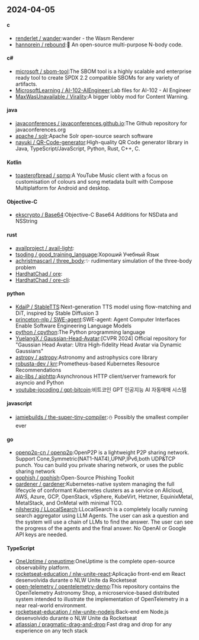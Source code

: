 ## 2024-04-05
#### c
* [renderlet / wander](https://github.com/renderlet/wander):wander - the Wasm Renderer
* [hannorein / rebound](https://github.com/hannorein/rebound):💫 An open-source multi-purpose N-body code.
#### c#
* [microsoft / sbom-tool](https://github.com/microsoft/sbom-tool):The SBOM tool is a highly scalable and enterprise ready tool to create SPDX 2.2 compatible SBOMs for any variety of artifacts.
* [MicrosoftLearning / AI-102-AIEngineer](https://github.com/MicrosoftLearning/AI-102-AIEngineer):Lab files for AI-102 - AI Engineer
* [MaxWasUnavailable / Virality](https://github.com/MaxWasUnavailable/Virality):A bigger lobby mod for Content Warning.
#### java
* [javaconferences / javaconferences.github.io](https://github.com/javaconferences/javaconferences.github.io):The Github repository for javaconferences.org
* [apache / solr](https://github.com/apache/solr):Apache Solr open-source search software
* [nayuki / QR-Code-generator](https://github.com/nayuki/QR-Code-generator):High-quality QR Code generator library in Java, TypeScript/JavaScript, Python, Rust, C++, C.
#### Kotlin
* [toasterofbread / spmp](https://github.com/toasterofbread/spmp):A YouTube Music client with a focus on customisation of colours and song metadata built with Compose Multiplatform for Android and desktop.
#### Objective-C
* [ekscrypto / Base64](https://github.com/ekscrypto/Base64):Objective-C Base64 Additions for NSData and NSString
#### rust
* [availproject / avail-light](https://github.com/availproject/avail-light):
* [tsoding / good_training_language](https://github.com/tsoding/good_training_language):Хороший Учебный Язык
* [achristmascarl / three_body](https://github.com/achristmascarl/three_body):✨ rudimentary simulation of the three-body problem
* [HardhatChad / ore](https://github.com/HardhatChad/ore):
* [HardhatChad / ore-cli](https://github.com/HardhatChad/ore-cli):
#### python
* [KdaiP / StableTTS](https://github.com/KdaiP/StableTTS):Next-generation TTS model using flow-matching and DiT, inspired by Stable Diffusion 3
* [princeton-nlp / SWE-agent](https://github.com/princeton-nlp/SWE-agent):SWE-agent: Agent Computer Interfaces Enable Software Engineering Language Models
* [python / cpython](https://github.com/python/cpython):The Python programming language
* [YuelangX / Gaussian-Head-Avatar](https://github.com/YuelangX/Gaussian-Head-Avatar):[CVPR 2024] Official repository for "Gaussian Head Avatar: Ultra High-fidelity Head Avatar via Dynamic Gaussians"
* [astropy / astropy](https://github.com/astropy/astropy):Astronomy and astrophysics core library
* [robusta-dev / krr](https://github.com/robusta-dev/krr):Prometheus-based Kubernetes Resource Recommendations
* [aio-libs / aiohttp](https://github.com/aio-libs/aiohttp):Asynchronous HTTP client/server framework for asyncio and Python
* [youtube-jocoding / gpt-bitcoin](https://github.com/youtube-jocoding/gpt-bitcoin):비트코인 GPT 인공지능 AI 자동매매 시스템
#### javascript
* [jamiebuilds / the-super-tiny-compiler](https://github.com/jamiebuilds/the-super-tiny-compiler):⛄ Possibly the smallest compiler ever
#### go
* [openp2p-cn / openp2p](https://github.com/openp2p-cn/openp2p):OpenP2P is a lightweight P2P sharing network. Support Cone,Symmetric(NAT1-NAT4),UPNP,IPv6,both UDP&TCP punch. You can build you private sharing network, or uses the public sharing network
* [gophish / gophish](https://github.com/gophish/gophish):Open-Source Phishing Toolkit
* [gardener / gardener](https://github.com/gardener/gardener):Kubernetes-native system managing the full lifecycle of conformant Kubernetes clusters as a service on Alicloud, AWS, Azure, GCP, OpenStack, vSphere, KubeVirt, Hetzner, EquinixMetal, MetalStack, and OnMetal with minimal TCO.
* [nilsherzig / LLocalSearch](https://github.com/nilsherzig/LLocalSearch):LLocalSearch is a completely locally running search aggregator using LLM Agents. The user can ask a question and the system will use a chain of LLMs to find the answer. The user can see the progress of the agents and the final answer. No OpenAI or Google API keys are needed.
#### TypeScript
* [OneUptime / oneuptime](https://github.com/OneUptime/oneuptime):OneUptime is the complete open-source observability platform.
* [rocketseat-education / nlw-unite-react](https://github.com/rocketseat-education/nlw-unite-react):Aplicação front-end em React desenvolvida durante o NLW Unite da Rocketseat
* [open-telemetry / opentelemetry-demo](https://github.com/open-telemetry/opentelemetry-demo):This repository contains the OpenTelemetry Astronomy Shop, a microservice-based distributed system intended to illustrate the implementation of OpenTelemetry in a near real-world environment.
* [rocketseat-education / nlw-unite-nodejs](https://github.com/rocketseat-education/nlw-unite-nodejs):Back-end em Node.js desenvolvido durante o NLW Unite da Rocketseat
* [atlassian / pragmatic-drag-and-drop](https://github.com/atlassian/pragmatic-drag-and-drop):Fast drag and drop for any experience on any tech stack
